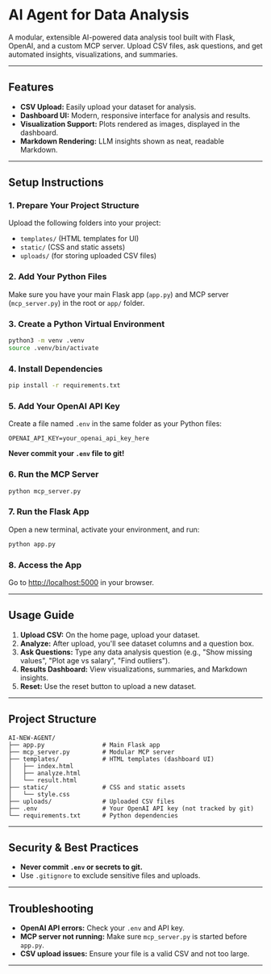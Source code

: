 # AI Agent for Data Analysis

A modular, extensible AI-powered data analysis tool built with Flask, OpenAI, and a custom MCP server. Upload CSV files, ask questions, and get automated insights, visualizations, and summaries.

---

## Features
- **CSV Upload:** Easily upload your dataset for analysis.
- **Dashboard UI:** Modern, responsive interface for analysis and results.
- **Visualization Support:** Plots rendered as images, displayed in the dashboard.
- **Markdown Rendering:** LLM insights shown as neat, readable Markdown.

---

## Setup Instructions

### 1. Prepare Your Project Structure
Upload the following folders into your project:
- `templates/` (HTML templates for UI)
- `static/` (CSS and static assets)
- `uploads/` (for storing uploaded CSV files)

### 2. Add Your Python Files
Make sure you have your main Flask app (`app.py`) and MCP server (`mcp_server.py`) in the root or `app/` folder.

### 3. Create a Python Virtual Environment
```sh
python3 -m venv .venv
source .venv/bin/activate
```

### 4. Install Dependencies
```sh
pip install -r requirements.txt
```

### 5. Add Your OpenAI API Key
Create a file named `.env` in the same folder as your Python files:
```
OPENAI_API_KEY=your_openai_api_key_here
```
**Never commit your `.env` file to git!**

### 6. Run the MCP Server
```sh
python mcp_server.py
```

### 7. Run the Flask App
Open a new terminal, activate your environment, and run:
```sh
python app.py
```

### 8. Access the App
Go to [http://localhost:5000](http://localhost:5000) in your browser.

---

## Usage Guide

1. **Upload CSV:** On the home page, upload your dataset.
2. **Analyze:** After upload, you'll see dataset columns and a question box.
3. **Ask Questions:** Type any data analysis question (e.g., "Show missing values", "Plot age vs salary", "Find outliers").
4. **Results Dashboard:** View visualizations, summaries, and Markdown insights.
5. **Reset:** Use the reset button to upload a new dataset.

---

## Project Structure
```
AI-NEW-AGENT/
├── app.py                # Main Flask app
├── mcp_server.py         # Modular MCP server
├── templates/            # HTML templates (dashboard UI)
│   ├── index.html
│   ├── analyze.html
│   └── result.html
├── static/               # CSS and static assets
│   └── style.css
├── uploads/              # Uploaded CSV files
├── .env                  # Your OpenAI API key (not tracked by git)
└── requirements.txt      # Python dependencies
```

---

## Security & Best Practices
- **Never commit `.env` or secrets to git.**
- Use `.gitignore` to exclude sensitive files and uploads.

---

## Troubleshooting
- **OpenAI API errors:** Check your `.env` and API key.
- **MCP server not running:** Make sure `mcp_server.py` is started before `app.py`.
- **CSV upload issues:** Ensure your file is a valid CSV and not too large.

---

